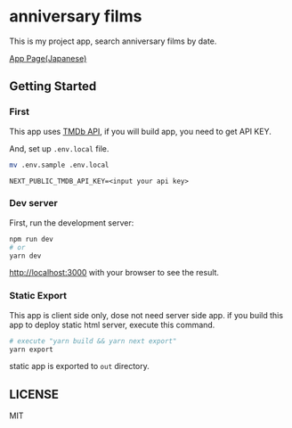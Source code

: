 # anniversary films

This is my project app, search anniversary films by date.

[App Page(Japanese)](https://nostalgic-films.netlify.app/)

## Getting Started

### First

This app uses [TMDb API](https://developers.themoviedb.org/3/getting-started/introduction), if you will build app, you need to get API KEY.

And, set up `.env.local` file.

```bash
mv .env.sample .env.local
```

```env
NEXT_PUBLIC_TMDB_API_KEY=<input your api key>
```

### Dev server

First, run the development server:

```bash
npm run dev
# or
yarn dev
```

[http://localhost:3000](http://localhost:3000) with your browser to see the result.

### Static Export

This app is client side only, dose not need server side app.
if you build this app to deploy static html server, execute this command.

```bash
# execute "yarn build && yarn next export"
yarn export
```

static app is exported to `out` directory.

## LICENSE

MIT
